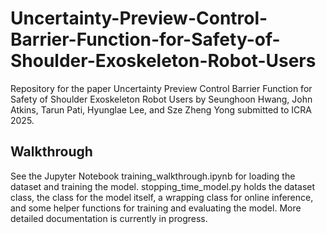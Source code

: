 # Uncertainty-Preview-Control-Barrier-Function-for-Safety-of-Shoulder-Exoskeleton-Robot-Users
Repository for the paper Uncertainty Preview Control Barrier Function for Safety of Shoulder Exoskeleton Robot Users by Seunghoon Hwang, John Atkins, Tarun Pati, Hyunglae Lee, and Sze Zheng Yong submitted to ICRA 2025.

## Walkthrough
See the Jupyter Notebook training_walkthrough.ipynb for loading the dataset and training the model. stopping_time_model.py holds the dataset class, the class for the model itself, a wrapping class for online inference, and some helper functions for training and evaluating the model. More detailed documentation is currently in progress.
